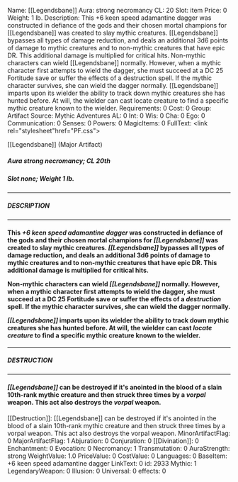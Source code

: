 Name: [[Legendsbane]]
Aura: strong necromancy
CL: 20
Slot: item
Price: 0
Weight: 1 lb.
Description: This +6 keen speed adamantine dagger was constructed in defiance of the gods and their chosen mortal champions for [[Legendsbane]] was created to slay mythic creatures. [[Legendsbane]] bypasses all types of damage reduction, and deals an additional 3d6 points of damage to mythic creatures and to non-mythic creatures that have epic DR. This additional damage is multiplied for critical hits. Non-mythic characters can wield [[Legendsbane]] normally. However, when a mythic character first attempts to wield the dagger, she must succeed at a DC 25 Fortitude save or suffer the effects of a destruction spell. If the mythic character survives, she can wield the dagger normally. [[Legendsbane]] imparts upon its wielder the ability to track down mythic creatures she has hunted before. At will, the wielder can cast locate creature to find a specific mythic creature known to the wielder.
Requirements: 0
Cost: 0
Group: Artifact
Source: Mythic Adventures
AL: 0
Int: 0
Wis: 0
Cha: 0
Ego: 0
Communication: 0
Senses: 0
Powers: 0
MagicItems: 0
FullText: <link rel="stylesheet"href="PF.css"><div class="heading"><p class="alignleft">[[Legendsbane]] (Major Artifact)</p><div style="clear: both;"></div></div><div><h5><b>Aura </b>strong necromancy; <b>CL </b>20th</h5><h5><b>Slot </b>none; <b>Weight </b>1 lb.</h5></div><hr/><div><h5><b>DESCRIPTION</b></h5></div><hr/><div><h4><p>This <i>+6 keen speed adamantine dagger</i> was constructed in defiance of the gods and their chosen mortal champions for <i>[[Legendsbane]]</i> was created to slay mythic creatures. <i>[[Legendsbane]]</i> bypasses all types of damage reduction, and deals an additional 3d6 points of damage to mythic creatures and to non-mythic creatures that have epic DR. This additional damage is multiplied for critical hits. </p><p>Non-mythic characters can wield <i>[[Legendsbane]]</i> normally. However, when a mythic character first attempts to wield the dagger, she must succeed at a DC 25 Fortitude save or suffer the effects of a <i>destruction</i> spell. If the mythic character survives, she can wield the dagger normally. </p><p><i>[[Legendsbane]]</i> imparts upon its wielder the ability to track down mythic creatures she has hunted before. At will, the wielder can cast <i>locate creature</i> to find a specific mythic creature known to the wielder.</p></h4></div><hr/><div><h5><b>DESTRUCTION</b></h5></div><hr/><div><h4><p><i>[[Legendsbane]]</i> can be destroyed if it's anointed in the blood of a slain 10th-rank mythic creature and then struck three times by a <i>vorpal</i> weapon. This act also destroys the <i>vorpal</i> weapon.</p></h4></div>
[[Destruction]]: [[Legendsbane]] can be destroyed if it's anointed in the blood of a slain 10th-rank mythic creature and then struck three times by a vorpal weapon. This act also destroys the vorpal weapon.
MinorArtifactFlag: 0
MajorArtifactFlag: 1
Abjuration: 0
Conjuration: 0
[[Divination]]: 0
Enchantment: 0
Evocation: 0
Necromancy: 1
Transmutation: 0
AuraStrength: strong
WeightValue: 1.0
PriceValue: 0
CostValue: 0
Languages: 0
BaseItem: +6 keen speed adamantine dagger
LinkText: 0
id: 2933
Mythic: 1
LegendaryWeapon: 0
Illusion: 0
Universal: 0
effects: 0
